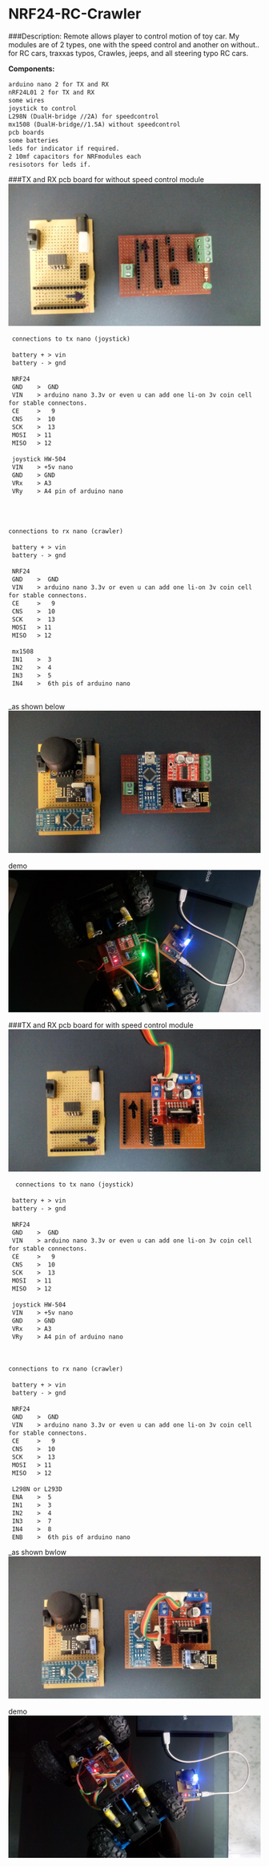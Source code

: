 # NRF24-RC-Crawler

###Description: Remote allows player to control motion of toy car. My modules are of 2 types, one with the speed control and another on without..
for RC cars, traxxas typos, Crawles, jeeps, and all steering typo RC cars.

**Components:**

    arduino nano 2 for TX and RX
    nRF24L01 2 for TX and RX
    some wires
    joystick to control
    L298N (DualH-bridge //2A) for speedcontrol
    mx1508 (DualH-bridge//1.5A) without speedcontrol
    pcb boards 
    some batteries
    leds for indicator if required.
    2 10mf capacitors for NRFmodules each
    resisotors for leds if.
    
 
 ###TX and RX pcb board for without speed control module
 ![Alt text](pics/3.jpg)
 
```
 connections to tx nano (joystick)
 
 battery + > vin  
 battery - > gnd
 
 NRF24
 GND    >  GND
 VIN    > arduino nano 3.3v or even u can add one li-on 3v coin cell for stable connectons.
 CE     >   9
 CNS    >  10
 SCK    >  13
 MOSI   > 11
 MISO   > 12
 
 joystick HW-504
 VIN    > +5v nano
 GND    > GND    
 VRx    > A3
 VRy    > A4 pin of arduino nano
 



connections to rx nano (crawler)
 
 battery + > vin  
 battery - > gnd
 
 NRF24
 GND    >  GND
 VIN    > arduino nano 3.3v or even u can add one li-on 3v coin cell for stable connectons.
 CE     >   9
 CNS    >  10
 SCK    >  13
 MOSI   > 11
 MISO   > 12
 
 mx1508
 IN1    >  3
 IN2    >  4
 IN3    >  5
 IN4    >  6th pis of arduino nano 
 
```
 _as shown below
 ![Alt text](pics/2.jpg)  
 
 demo
 ![Alt text](pics/6.jpg)  
 
 ###TX and RX pcb board for with speed control module
 ![Alt text](pics/4.jpg)  

```
  connections to tx nano (joystick)
 
 battery + > vin  
 battery - > gnd
 
 NRF24
 GND    >  GND
 VIN    > arduino nano 3.3v or even u can add one li-on 3v coin cell for stable connectons.
 CE     >   9
 CNS    >  10
 SCK    >  13
 MOSI   > 11
 MISO   > 12
 
 joystick HW-504
 VIN    > +5v nano
 GND    > GND    
 VRx    > A3
 VRy    > A4 pin of arduino nano
 


connections to rx nano (crawler)
 
 battery + > vin  
 battery - > gnd
 
 NRF24
 GND    >  GND
 VIN    > arduino nano 3.3v or even u can add one li-on 3v coin cell for stable connectons.
 CE     >   9
 CNS    >  10
 SCK    >  13
 MOSI   > 11
 MISO   > 12
 
 L298N or L293D
 ENA    >  5
 IN1    >  3
 IN2    >  4
 IN3    >  7
 IN4    >  8
 ENB    >  6th pis of arduino nano
```
 
 
 _as shown bwlow
 ![Alt text](pics/1.jpg)  
 
 demo
 ![Alt text](pics/5.jpg)  
  
    

